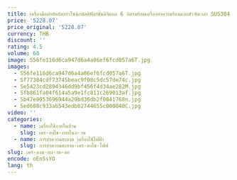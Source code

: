 ```yaml
---
title: เครื่องมือผ่าตัดอัลตราโซนิกมัลติฟังก์ชั่นดิจิตอล 6 ลิตรพร้อมเครื่องทําความร้อนและตัวจับเวลา SUS304 ตะกร้าซักผ้า
price: '5228.07'
price_original: '5228.07'
currency: THB
discount: ''
rating: 4.5
volume: 60
image: S56fe116d6ca947d6a4a06ef6fcd057a6T.jpg
images:
  - S56fe116d6ca947d6a4a06ef6fcd057a6T.jpg
  - Sf77384cdf73745beac9f08c5dc57de74c.jpg
  - Se5423cd2894346dd9bf456f4d34ae282M.jpg
  - Sfb861fa04f614a5a9e1fc811c269013af.jpg
  - Sb47e9053696944a29bd36db2f0841768n.jpg
  - Sed608c933ab543edb02744655c000040C.jpg
video: ''
categories:
  - name: เครื่องใช้ภายในบ้าน
    slug: เคร-องใช-ภายในบ-าน
  - name: การทำความสะอาด เครื่องใช้ไฟฟ้า
    slug: การทำความสะอาด-เคร-องใช-ไฟฟ
slug: เคร-องม-อผ-าต-ดอ
encode: oEnSsYO
lang: th
---
```

  